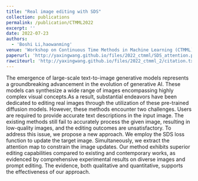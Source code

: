```yaml
---
title: "Real image editing with SDS"
collection: publications
permalink: /publication/CTMML2022
excerpt: ''
date: 2022-07-23
authors:
  - 'Boshi Li,haowanming'
venue: 'Workshop on Continuous Time Methods in Machine Learning (CTMML) at the 39th International Conference on Machine Learning (ICML)'
paperurl: 'http://yaxingwang.github.io/files/2022_ctmml/SDS_attention.pdf'
rawciteurl: 'http://yaxingwang.github.io/files/2022_ctmml_2/citation.txt'
---
```


The emergence of large-scale text-to-image generative models represents a groundbreaking advancement in the evolution of generative AI. These models can synthesize a wide range of images encompassing highly complex visual concepts.As a result, substantial endeavors have been dedicated to editing real images through the utilization of these pre-trained diffusion models.  However, these methods encounter two challenges.  Users are required to provide accurate text descriptions in the input image.  The existing methods still fail to accurately process the given image, resulting in low-quality images, and the editing outcomes are unsatisfactory. To address this issue, we propose a new approach. We employ the SDS loss function to update the target image. Simultaneously, we extract the attention map to constrain the image updates. Our method exhibits superior editing capabilities compared to existing and contemporary works, as evidenced by comprehensive experimental results on diverse images and prompt editing. The evidence, both qualitative and quantitative, supports the effectiveness of our approach.
